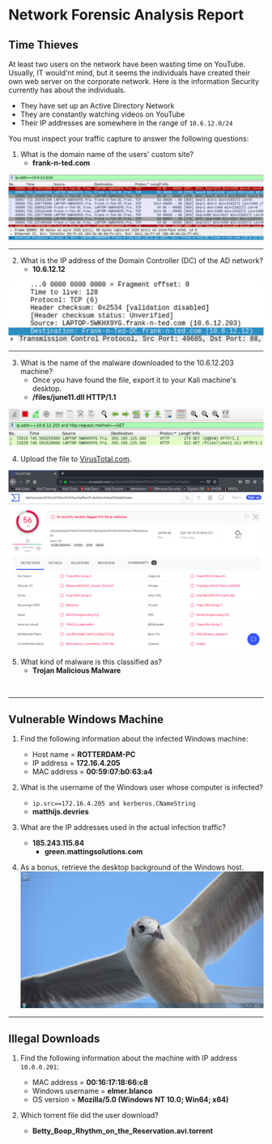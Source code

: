 # Network Forensic Analysis Report

## Time Thieves 

At least two users on the network have been wasting time on YouTube. Usually, IT would'nt mind, but it seems the individuals have created their own web server on the corporate network. Here is the information Security currently has about the individuals.

- They have set up an Active Directory Network
- They are constantly watching videos on YouTube
- Their IP addresses are somewhere in the range of `10.6.12.0/24`

You must inspect your traffic capture to answer the following questions:

1. What is the domain name of the users' custom site?
   - **frank-n-ted.com**

![](https://github.com/jamesdewhirst/FinalProject/blob/main/Images/net-1.png)

---

2. What is the IP address of the Domain Controller (DC) of the AD network?
   - **10.6.12.12**

![](https://github.com/jamesdewhirst/FinalProject/blob/main/Images/net-2.png)

---

3. What is the name of the malware downloaded to the 10.6.12.203 machine?
   - Once you have found the file, export it to your Kali machine's desktop.
   - **/files/june11.dll HTTP/1.1**

![](https://github.com/jamesdewhirst/FinalProject/blob/main/Images/net-3.png)

4. Upload the file to [VirusTotal.com](https://www.virustotal.com/gui/). 

![](https://github.com/jamesdewhirst/FinalProject/blob/main/Images/net-4.png)

5. What kind of malware is this classified as?
   - **Trojan Malicious Malware**

![]()

---

## Vulnerable Windows Machine

1. Find the following information about the infected Windows machine:
    - Host name = **ROTTERDAM-PC**
    - IP address = **172.16.4.205**
    - MAC address = **00:59:07:b0:63:a4**
    
2. What is the username of the Windows user whose computer is infected?
   - `ip.src==172.16.4.205 and kerberos.CNameString`
   - **matthijs.devries**
3. What are the IP addresses used in the actual infection traffic?
   - **185.243.115.84**
      - **green.mattingsolutions.com**
4. As a bonus, retrieve the desktop background of the Windows host.
![](https://github.com/jamesdewhirst/FinalProject/blob/main/Images/empty.gif%253fss%26ss2img.gif)
---

## Illegal Downloads

1. Find the following information about the machine with IP address `10.0.0.201`:
    - MAC address = **00:16:17:18:66:c8**
    - Windows username = **elmer.blanco**
    - OS version = **Mozilla/5.0 (Windows NT 10.0; Win64; x64)**

2. Which torrent file did the user download?
   - **Betty_Boop_Rhythm_on_the_Reservation.avi.torrent**
